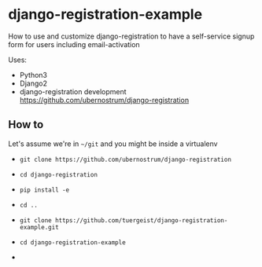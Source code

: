 # django-registration-example
How to use and customize django-registration to have a self-service signup form for users including email-activation

Uses:
- Python3
- Django2
- django-registration development https://github.com/ubernostrum/django-registration

## How to

Let's assume we're in `~/git` and you might be inside a virtualenv

- `git clone https://github.com/ubernostrum/django-registration`
- `cd django-registration`
- `pip install -e`
- `cd ..`
- `git clone https://github.com/tuergeist/django-registration-example.git`
- `cd django-registration-example`
 

- 
